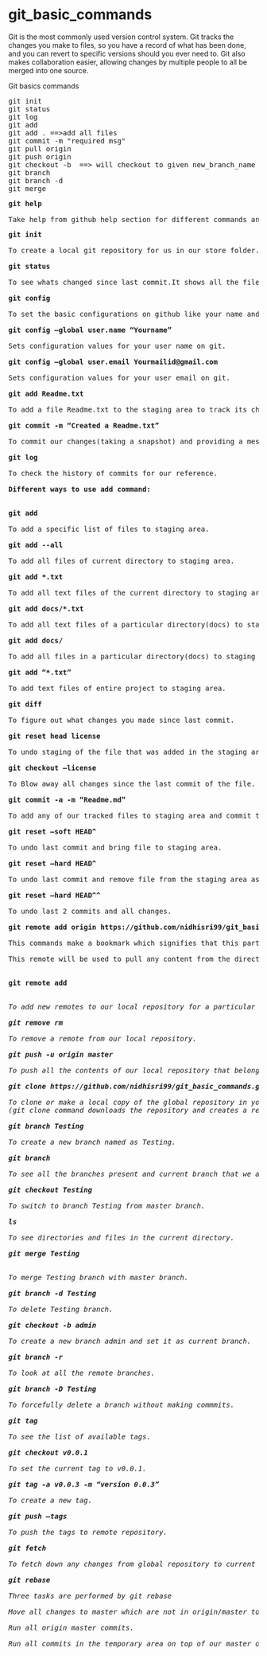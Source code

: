 # git_basic_commands

Git is the most commonly used version control system. Git tracks the changes you make to files, so you have a record of what has been done, and you can revert to specific versions should you ever need to. Git also makes collaboration easier, allowing changes by multiple people to all be merged into one source.

Git basics commands

<pre>git init
git status 
git log
git add <file_name> 
git add . ==>add all files
git commit -m "required msg"
git pull origin <branch_name>
git push origin <branch_name>
git checkout -b <new_branch_name> ==> will checkout to given new_branch_name
git branch <branch-name>
git branch -d <branch_name>
git merge <dest_bn> <src_bn></pre>


<pre><b>git help</b>  </br>
Take help from github help section for different commands and other errors.</pre>

<pre><b>git init </b>  </br>
To create a local git repository for us in our store folder.This will help to manage the git commands for that particular repository.

<b>git status </b>  </br>
To see whats changed since last commit.It shows all the files that have been added and modified and ready to be commmitted and files which are untracked

<b>git config </b>  </br>
To set the basic configurations on github like your name and email.

<b>git config –global user.name “Yourname” </b>  </br>
Sets configuration values for your user name on git.

<b>git config –global user.email Yourmailid@gmail.com</b>  </br>
Sets configuration values for your user email on git.

<b>git add Readme.txt</b>  </br>
To add a file Readme.txt to the staging area to track its changes.

<b>git commit -m “Created a Readme.txt” </b>  </br>
To commit our changes(taking a snapshot) and providing a message to remember for future reference.

<b>git log </b>  </br>
To check the history of commits for our reference.

<b>Different ways to use add command:</b>  </br>

<b>git add</b>  </br>
To add a specific list of files to staging area.

<b>git add --all</b>  </br>
To add all files of current directory to staging area.

<b>git add *.txt</b>  </br>
To add all text files of the current directory to staging area.

<b>git add docs/*.txt</b>  </br>
To add all text files of a particular directory(docs) to staging area.

<b>git add docs/</b>  </br>
To add all files in a particular directory(docs) to staging area.

<b>git add “*.txt”</b>  </br>
To add text files of entire project to staging area.

<b>git diff</b>  </br>
To figure out what changes you made since last commit.

<b>git reset head license</b>  </br>
To undo staging of the file that was added in the staging area.

<b>git checkout –license</b>  </br>
To Blow away all changes since the last commit of the file.

<b>git commit -a -m “Readme.md”</b>  </br>
To add any of our tracked files to staging area and commit them by providing a message to remember.

<b>git reset –soft HEAD^</b>  </br>
To undo last commit and bring file to staging area.

<b>git reset –hard HEAD^</b>  </br>
To undo last commit and remove file from the staging area as well(In case we went horribly wrong).

<b>git reset –hard HEAD^^</b>  </br>
To undo last 2 commits and all changes.

<b>git remote add origin https://github.com/nidhisri99/git_basic_commands.git</b>  </br>
This commands make a bookmark which signifies that this particular remote refers to this URL. </br>
This remote will be used to pull any content from the directory and push our local content to the global server.</br>

<b>git remote add <address> </b>  </br>
To add new remotes to our local repository for a particular git address.

<b>git remove rm</b>  </br>
To remove a remote from our local repository.

<b>git push -u origin master</b>  </br>
To push all the contents of our local repository that belong to master branch to the server(Global repository).

<b>git clone https://github.com/nidhisri99/git_basic_commands.git</b>  </br>
To clone or make a local copy of the global repository in your system
(git clone command downloads the repository and creates a remote named as origin which can be checked by command – git remote -v).

<b>git branch Testing</b>  </br>
To create a new branch named as Testing.

<b>git branch</b>  </br>
To see all the branches present and current branch that we are working on.

<b>git checkout Testing</b>  </br>
To switch to branch Testing from master branch.

<b>ls</b>  </br>
To see directories and files in the current directory.

<b>git merge Testing</b>  </br></b>  </br>
To merge Testing branch with master branch.

<b>git branch -d Testing</b>  </br>
To delete Testing branch.

<b>git checkout -b admin</b>  </br>
To create a new branch admin and set it as current branch.

<b>git branch -r</b> </br>
To look at all the remote branches.

<b>git branch -D Testing</b>  </br>
To forcefully delete a branch without making commmits.

<b>git tag</b>  </br>
To see the list of available tags.

<b>git checkout v0.0.1</b>  </br>
To set the current tag to v0.0.1.

<b>git tag -a v0.0.3 -m “version 0.0.3”</b>  </br>
To create a new tag.

<b>git push –tags</b>  </br>
To push the tags to remote repository.

<b>git fetch</b>  </br>
To fetch down any changes from global repository to current repository

<b>git rebase</b>  </br>
Three tasks are performed by git rebase

Move all changes to master which are not in origin/master to a temporary area. </br>
Run all origin master commits.</br>
Run all commits in the temporary area on top of our master one at a time, so it avoids merge commits.</br>
</pre>
